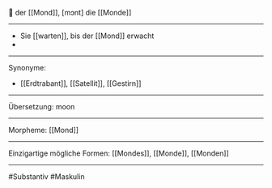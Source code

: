 🔵 der [[Mond]], [mɔnt]
die [[Monde]]


---
- Sie [[warten]], bis der [[Mond]] erwacht  
-

---
Synonyme:
- [[Erdtrabant]], [[Satellit]], [[Gestirn]]

---
Übersetzung: moon

---
Morpheme:
[[Mond]]

---
Einzigartige mögliche Formen: [[Mondes]], [[Monde]], [[Monden]]

---
#Substantiv #Maskulin